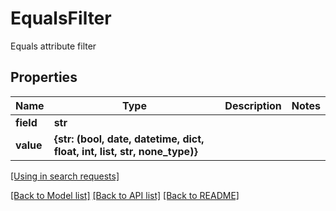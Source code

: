 # EqualsFilter

Equals attribute filter
## Properties
Name | Type | Description | Notes
------------ | ------------- | ------------- | -------------
**field** | **str** |  | 
**value** | **{str: (bool, date, datetime, dict, float, int, list, str, none_type)}** |  | 

[[Using in search requests]](SearchRequest.md#EqualsFilter)

[[Back to Model list]](../README.md#documentation-for-models) [[Back to API list]](../README.md#documentation-for-api-endpoints) [[Back to README]](../README.md)


